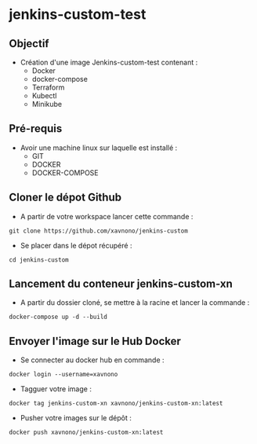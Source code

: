 # jenkins-custom-test

## Objectif
* Création d'une image Jenkins-custom-test contenant :
    - Docker
    - docker-compose
    - Terraform
    - Kubectl
    - Minikube

## Pré-requis
* Avoir une machine linux sur laquelle est installé : 
    - GIT
    - DOCKER
    - DOCKER-COMPOSE 

## Cloner le dépot Github
* A partir de votre workspace lancer cette commande :
```
git clone https://github.com/xavnono/jenkins-custom
```
* Se placer dans le dépot récupéré :
```
cd jenkins-custom
```

## Lancement du conteneur jenkins-custom-xn
* A partir du dossier cloné, se mettre à la racine et lancer la commande :
```
docker-compose up -d --build
```

## Envoyer l'image sur le Hub Docker
* Se connecter au docker hub en commande :
```
docker login --username=xavnono 
```
* Tagguer votre image :
```
docker tag jenkins-custom-xn xavnono/jenkins-custom-xn:latest
```
* Pusher votre images sur le dépôt :
```
docker push xavnono/jenkins-custom-xn:latest
```